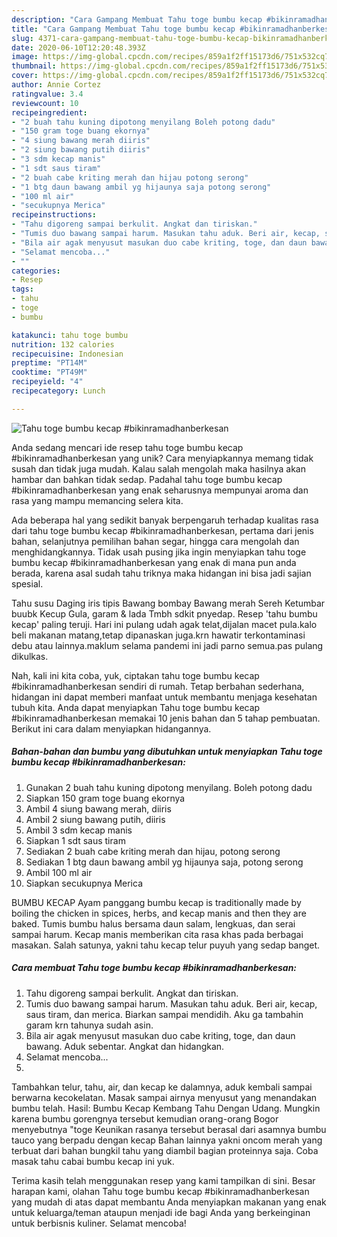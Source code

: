 ```yaml
---
description: "Cara Gampang Membuat Tahu toge bumbu kecap #bikinramadhanberkesan Anti Gagal"
title: "Cara Gampang Membuat Tahu toge bumbu kecap #bikinramadhanberkesan Anti Gagal"
slug: 4371-cara-gampang-membuat-tahu-toge-bumbu-kecap-bikinramadhanberkesan-anti-gagal
date: 2020-06-10T12:20:48.393Z
image: https://img-global.cpcdn.com/recipes/859a1f2ff15173d6/751x532cq70/tahu-toge-bumbu-kecap-bikinramadhanberkesan-foto-resep-utama.jpg
thumbnail: https://img-global.cpcdn.com/recipes/859a1f2ff15173d6/751x532cq70/tahu-toge-bumbu-kecap-bikinramadhanberkesan-foto-resep-utama.jpg
cover: https://img-global.cpcdn.com/recipes/859a1f2ff15173d6/751x532cq70/tahu-toge-bumbu-kecap-bikinramadhanberkesan-foto-resep-utama.jpg
author: Annie Cortez
ratingvalue: 3.4
reviewcount: 10
recipeingredient:
- "2 buah tahu kuning dipotong menyilang Boleh potong dadu"
- "150 gram toge buang ekornya"
- "4 siung bawang merah diiris"
- "2 siung bawang putih diiris"
- "3 sdm kecap manis"
- "1 sdt saus tiram"
- "2 buah cabe kriting merah dan hijau potong serong"
- "1 btg daun bawang ambil yg hijaunya saja potong serong"
- "100 ml air"
- "secukupnya Merica"
recipeinstructions:
- "Tahu digoreng sampai berkulit. Angkat dan tiriskan."
- "Tumis duo bawang sampai harum. Masukan tahu aduk. Beri air, kecap, saus tiram, dan merica. Biarkan sampai mendidih. Aku ga tambahin garam krn tahunya sudah asin."
- "Bila air agak menyusut masukan duo cabe kriting, toge, dan daun bawang. Aduk sebentar. Angkat dan hidangkan."
- "Selamat mencoba..."
- ""
categories:
- Resep
tags:
- tahu
- toge
- bumbu

katakunci: tahu toge bumbu 
nutrition: 132 calories
recipecuisine: Indonesian
preptime: "PT14M"
cooktime: "PT49M"
recipeyield: "4"
recipecategory: Lunch

---
```



![Tahu toge bumbu kecap #bikinramadhanberkesan](https://img-global.cpcdn.com/recipes/859a1f2ff15173d6/751x532cq70/tahu-toge-bumbu-kecap-bikinramadhanberkesan-foto-resep-utama.jpg)

Anda sedang mencari ide resep tahu toge bumbu kecap #bikinramadhanberkesan yang unik? Cara menyiapkannya memang tidak susah dan tidak juga mudah. Kalau salah mengolah maka hasilnya akan hambar dan bahkan tidak sedap. Padahal tahu toge bumbu kecap #bikinramadhanberkesan yang enak seharusnya mempunyai aroma dan rasa yang mampu memancing selera kita.

Ada beberapa hal yang sedikit banyak berpengaruh terhadap kualitas rasa dari tahu toge bumbu kecap #bikinramadhanberkesan, pertama dari jenis bahan, selanjutnya pemilihan bahan segar, hingga cara mengolah dan menghidangkannya. Tidak usah pusing jika ingin menyiapkan tahu toge bumbu kecap #bikinramadhanberkesan yang enak di mana pun anda berada, karena asal sudah tahu triknya maka hidangan ini bisa jadi sajian spesial.

Tahu susu Daging iris tipis Bawang bombay Bawang merah Sereh Ketumbar buubk Kecup Gula, garam &amp; lada Tmbh sdkit pnyedap. Resep &#39;tahu bumbu kecap&#39; paling teruji. Hari ini pulang udah agak telat,dijalan macet pula.kalo beli makanan matang,tetap dipanaskan juga.krn hawatir terkontaminasi debu atau lainnya.maklum selama pandemi ini jadi parno semua.pas pulang dikulkas.


Nah, kali ini kita coba, yuk, ciptakan tahu toge bumbu kecap #bikinramadhanberkesan sendiri di rumah. Tetap berbahan sederhana, hidangan ini dapat memberi manfaat untuk membantu menjaga kesehatan tubuh kita. Anda dapat menyiapkan Tahu toge bumbu kecap #bikinramadhanberkesan memakai 10 jenis bahan dan 5 tahap pembuatan. Berikut ini cara dalam menyiapkan hidangannya.

<!--inarticleads1-->

##### Bahan-bahan dan bumbu yang dibutuhkan untuk menyiapkan Tahu toge bumbu kecap #bikinramadhanberkesan:

1. Gunakan 2 buah tahu kuning dipotong menyilang. Boleh potong dadu
1. Siapkan 150 gram toge buang ekornya
1. Ambil 4 siung bawang merah, diiris
1. Ambil 2 siung bawang putih, diiris
1. Ambil 3 sdm kecap manis
1. Siapkan 1 sdt saus tiram
1. Sediakan 2 buah cabe kriting merah dan hijau, potong serong
1. Sediakan 1 btg daun bawang ambil yg hijaunya saja, potong serong
1. Ambil 100 ml air
1. Siapkan secukupnya Merica


BUMBU KECAP Ayam panggang bumbu kecap is traditionally made by boiling the chicken in spices, herbs, and kecap manis and then they are baked. Tumis bumbu halus bersama daun salam, lengkuas, dan serai sampai harum. Kecap manis memberikan cita rasa khas pada berbagai masakan. Salah satunya, yakni tahu kecap telur puyuh yang sedap banget. 

<!--inarticleads2-->

##### Cara membuat Tahu toge bumbu kecap #bikinramadhanberkesan:

1. Tahu digoreng sampai berkulit. Angkat dan tiriskan.
1. Tumis duo bawang sampai harum. Masukan tahu aduk. Beri air, kecap, saus tiram, dan merica. Biarkan sampai mendidih. Aku ga tambahin garam krn tahunya sudah asin.
1. Bila air agak menyusut masukan duo cabe kriting, toge, dan daun bawang. Aduk sebentar. Angkat dan hidangkan.
1. Selamat mencoba...
1. 


Tambahkan telur, tahu, air, dan kecap ke dalamnya, aduk kembali sampai berwarna kecokelatan. Masak sampai airnya menyusut yang menandakan bumbu telah. Hasil: Bumbu Kecap Kembang Tahu Dengan Udang. Mungkin karena bumbu gorengnya tersebut kemudian orang-orang Bogor menyebutnya &#34;toge Keunikan rasanya tersebut berasal dari asamnya bumbu tauco yang berpadu dengan kecap Bahan lainnya yakni oncom merah yang terbuat dari bahan bungkil tahu yang diambil bagian proteinnya saja. Coba masak tahu cabai bumbu kecap ini yuk. 

Terima kasih telah menggunakan resep yang kami tampilkan di sini. Besar harapan kami, olahan Tahu toge bumbu kecap #bikinramadhanberkesan yang mudah di atas dapat membantu Anda menyiapkan makanan yang enak untuk keluarga/teman ataupun menjadi ide bagi Anda yang berkeinginan untuk berbisnis kuliner. Selamat mencoba!
